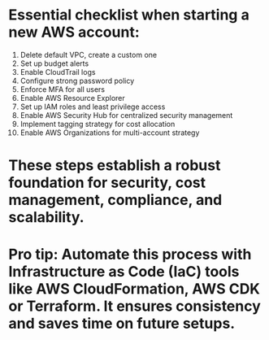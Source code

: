 
# Essential checklist when starting a new AWS account:

1. Delete default VPC, create a custom one
2. Set up budget alerts
3. Enable CloudTrail logs
4. Configure strong password policy
5. Enforce MFA for all users
6. Enable AWS Resource Explorer
7. Set up IAM roles and least privilege access
8. Enable AWS Security Hub for centralized security management
9. Implement tagging strategy for cost allocation
10. Enable AWS Organizations for multi-account strategy

# These steps establish a robust foundation for security, cost management, compliance, and scalability.

# Pro tip: Automate this process with Infrastructure as Code (IaC) tools like AWS CloudFormation, AWS CDK or Terraform. It ensures consistency and saves time on future setups.